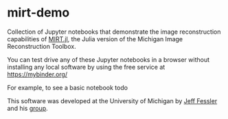 # mirt-demo

Collection of
Jupyter notebooks that demonstrate the image reconstruction capabilities
of
[MIRT.jl](https://github.com/JeffFessler/MIRT.jl),
the Julia version of the Michigan Image Reconstruction Toolbox.

You can test drive any of these Jupyter notebooks
in a browser
without installing any local software
by using the free service at
https://mybinder.org/

For example,
to see a basic notebook
todo

This software was developed at the University of Michigan 
by 
[Jeff Fessler](http://web.eecs.umich.edu/~fessler)
and his 
[group](http://web.eecs.umich.edu/~fessler/group).
